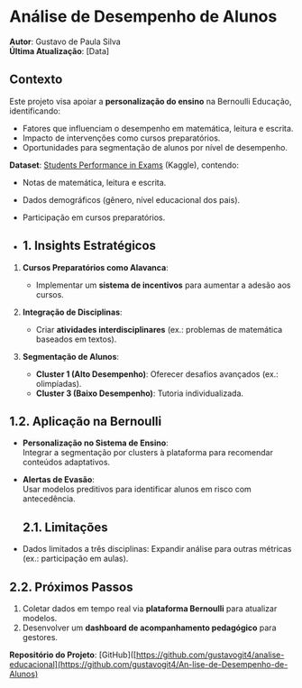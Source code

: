 # Análise de Desempenho de Alunos  
**Autor**: Gustavo de Paula Silva  
**Última Atualização**: [Data]  

## Contexto  
Este projeto visa apoiar a **personalização do ensino** na Bernoulli Educação, identificando:  
- Fatores que influenciam o desempenho em matemática, leitura e escrita.  
- Impacto de intervenções como cursos preparatórios.  
- Oportunidades para segmentação de alunos por nível de desempenho.  

**Dataset**: [Students Performance in Exams](https://www.kaggle.com/datasets/spscientist/students-performance-in-exams) (Kaggle), contendo:  
- Notas de matemática, leitura e escrita.  
- Dados demográficos (gênero, nível educacional dos pais).  
- Participação em cursos preparatórios.

- ## 1. Insights Estratégicos  
1. **Cursos Preparatórios como Alavanca**:  
   - Implementar um **sistema de incentivos** para aumentar a adesão aos cursos.  

2. **Integração de Disciplinas**:  
   - Criar **atividades interdisciplinares** (ex.: problemas de matemática baseados em textos).  

3. **Segmentação de Alunos**:  
   - **Cluster 1 (Alto Desempenho)**: Oferecer desafios avançados (ex.: olimpíadas).  
   - **Cluster 3 (Baixo Desempenho)**: Tutoria individualizada.  

## 1.2. Aplicação na Bernoulli  
- **Personalização no Sistema de Ensino**:  
  Integrar a segmentação por clusters à plataforma para recomendar conteúdos adaptativos.  
- **Alertas de Evasão**:  
  Usar modelos preditivos para identificar alunos em risco com antecedência.

  ## 2.1. Limitações  
- Dados limitados a três disciplinas: Expandir análise para outras métricas (ex.: participação em aulas).  

## 2.2. Próximos Passos  
1. Coletar dados em tempo real via **plataforma Bernoulli** para atualizar modelos.  
2. Desenvolver um **dashboard de acompanhamento pedagógico** para gestores.  

**Repositório do Projeto**: [GitHub]([https://github.com/gustavogit4/analise-educacional](https://github.com/gustavogit4/An-lise-de-Desempenho-de-Alunos)

